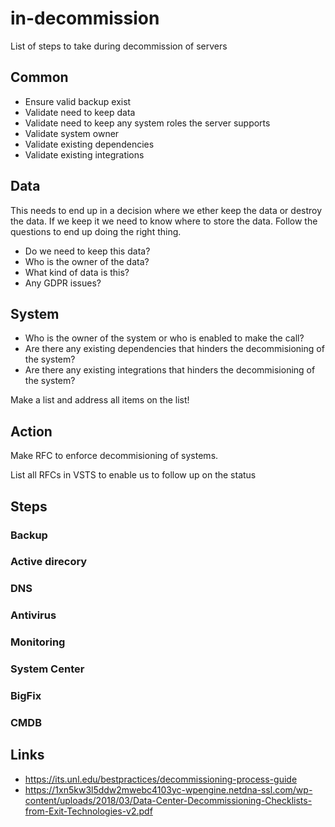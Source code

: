 # in-decommission
List of steps to take during decommission of servers

## Common

* Ensure valid backup exist
* Validate need to keep data
* Validate need to keep any system roles the server supports
* Validate system owner
* Validate existing dependencies
* Validate existing integrations


## Data

This needs to end up in a decision where we ether keep the data or destroy the data.
If we keep it we need to know where to store the data.
Follow the questions to end up doing the right thing.

* Do we need to keep this data?
* Who is the owner of the data?
* What kind of data is this?
* Any GDPR issues?


## System

* Who is the owner of the system or who is enabled to make the call?
* Are there any existing dependencies that hinders the decommisioning of the system?
* Are there any existing integrations that hinders the decommisioning of the system?

Make a list and address all items on the list!


## Action

Make RFC to enforce decommisioning of systems.

List all RFCs in VSTS to enable us to follow up on the status

## Steps

### Backup

### Active direcory

### DNS

### Antivirus

### Monitoring

### System Center

### BigFix

### CMDB


## Links

* https://its.unl.edu/bestpractices/decommissioning-process-guide
* https://1xn5kw3l5ddw2mwebc4103yc-wpengine.netdna-ssl.com/wp-content/uploads/2018/03/Data-Center-Decommissioning-Checklists-from-Exit-Technologies-v2.pdf


